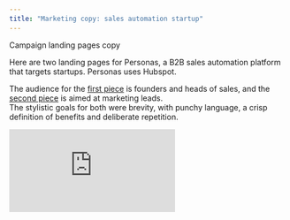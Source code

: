 ```yaml
---
title: "Marketing copy: sales automation startup"
---
```


Campaign landing pages copy 

Here are two landing pages for Personas, a B2B sales automation platform that targets startups. Personas uses Hubspot. 

The audience for the [first piece](https://github.com/bennetthub500/personal/blob/master/assets/images/PersonasFoundersLanding.pdf) is founders and heads of sales, and the [second piece](https://github.com/bennetthub500/personal/blob/master/assets/images/PersonasMktgLanding.pdf) is aimed at marketing leads.  <br /> 
The stylistic goals for both were brevity, with punchy language, a crisp definition of benefits and deliberate repetition. 


![Founder-targeted landing page](https://github.com/bennetthub500/personal/blob/master/assets/images/PersonasFoundersLanding.pdf)
